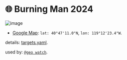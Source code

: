 # 🌐 Burning Man 2024

![image](https://kamangir-public.s3.ca-central-1.amazonaws.com/geo-watch-2024-09-04-burning-man-2024-a/geo-watch-2024-09-04-burning-man-2024-a-2X.gif?raw=true&random=582PcDlgy2KIC0MV)

- [Google Map](https://maps.app.goo.gl/e58UsDThr8ryqCRa8): `lat: 40°47'11.0"N`, `lon: 119°12'23.4"W`.

details: [targets.yaml](../targets.yaml).

used by: [`@geo watch`](../).